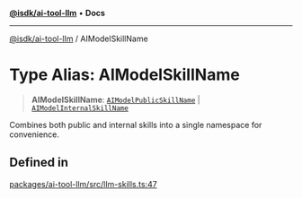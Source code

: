 [**@isdk/ai-tool-llm**](../README.md) • **Docs**

***

[@isdk/ai-tool-llm](../globals.md) / AIModelSkillName

# Type Alias: AIModelSkillName

> **AIModelSkillName**: [`AIModelPublicSkillName`](AIModelPublicSkillName.md) \| [`AIModelInternalSkillName`](AIModelInternalSkillName.md)

Combines both public and internal skills into a single namespace for convenience.

## Defined in

[packages/ai-tool-llm/src/llm-skills.ts:47](https://github.com/isdk/ai-tool-llm.js/blob/513ef97c99c1327a132052f4cc5520be2c9cf2e0/src/llm-skills.ts#L47)
